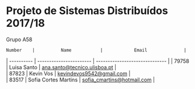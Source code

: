 # Projeto de Sistemas Distribuídos 2017/18 #
 
 Grupo A58
 
    Number    |          Name           |            Email        	    |   
 | ---------- | ----------------------- | ------------------------------ | 
 |   79758    |   Luisa Santo           |  ana.santo@tecnico.ulisboa.pt  |  
 |   87823    |   Kevin Vos             |  kevindevos9542@gmail.com      |  
 |   83517    |   Sofia Cortes Martins  |  sofia_cmartins@hotmail.com    |  
 
